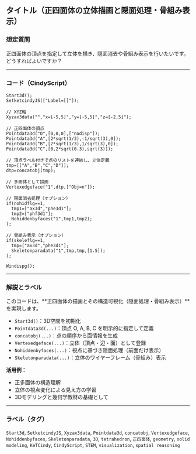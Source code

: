 
## タイトル（正四面体の立体描画と隠面処理・骨組み表示）

### 想定質問

正四面体の頂点を指定して立体を描き、隠面消去や骨組み表示を行いたいです。どうすればよいですか？

---

### コード（CindyScript）

```cindy
Start3d();
SetketcindyJS(["Label=[]"]);

// XYZ軸
Xyzax3data("","x=[-5,5]","y=[-5,5]","z=[-2,5]");

// 正四面体の頂点
Pointdata3d("O",[0,0,0],["nodisp"]);
Pointdata3d("A",[2*sqrt(1/3),-1/sqrt(3),0]);
Pointdata3d("B",[2*sqrt(1/3),1/sqrt(3),0]);
Pointdata3d("C",[0,2*sqrt(0.3),sqrt(3)]);

// 頂点ラベル付きで点のリストを連結し、立体定義
tmp=[["A","B","C","D"]];
dtp=concatobj(tmp);

// 多面体として描画
Vertexedgeface("1",dtp,["Obj=n"]);

// 隠面消去処理（オプション）
if(nohidflg==1,
  tmp1=["ax3d","phe3d1"];
  tmp2=["phf3d1"];
  Nohiddenbyfaces("1",tmp1,tmp2);
);

// 骨組み表示（オプション）
if(skeleflg==1,
  tmp=["ax3d","phe3d1"];
  Skeletonparadata("1",tmp,tmp,[1.5]);
);

Windispg();
````

---

### 解説とラベル

このコードは、\*\*正四面体の描画とその構造可視化（隠面処理・骨組み表示）\*\*を実現します。

* `Start3d()`：3D空間を初期化
* `Pointdata3d(...)`：頂点 O, A, B, C を明示的に指定して定義
* `concatobj(...)`：点の順序から面情報を生成
* `Vertexedgeface(...)`：立体（頂点・辺・面）として登録
* `Nohiddenbyfaces(...)`：視点に基づき隠面処理（前面だけ表示）
* `Skeletonparadata(...)`：立体のワイヤーフレーム（骨組み）表示

**活用例：**

* 正多面体の構造理解
* 立体の視点変化による見え方の学習
* 3Dモデリングと幾何学教材の基礎として

---

### ラベル（タグ）

`Start3d`, `SetketcindyJS`, `Xyzax3data`, `Pointdata3d`, `concatobj`, `Vertexedgeface`, `Nohiddenbyfaces`, `Skeletonparadata`,
`3D`, `tetrahedron`, `正四面体`, `geometry`, `solid modeling`, `KeTCindy`, `CindyScript`, `STEM`, `visualization`, `spatial reasoning`

```
